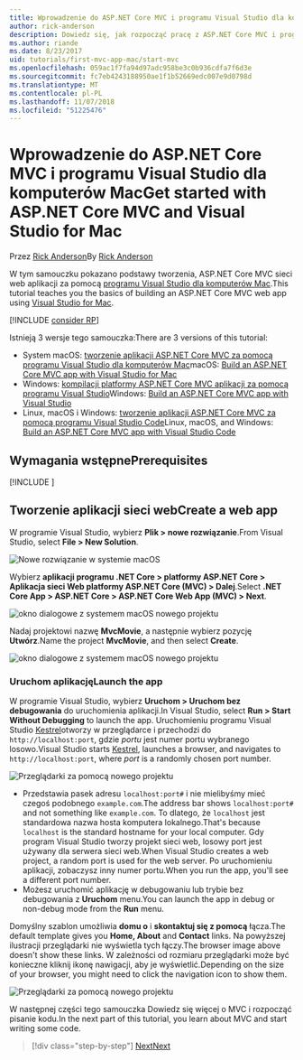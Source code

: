 ```yaml
---
title: Wprowadzenie do ASP.NET Core MVC i programu Visual Studio dla komputerów Mac
author: rick-anderson
description: Dowiedz się, jak rozpocząć pracę z ASP.NET Core MVC i programu Visual Studio
ms.author: riande
ms.date: 8/23/2017
uid: tutorials/first-mvc-app-mac/start-mvc
ms.openlocfilehash: 059ac1f7fa94d97adc958be3c0b936cdfa7f6d3e
ms.sourcegitcommit: fc7eb4243188950ae1f1b52669edc007e9d0798d
ms.translationtype: MT
ms.contentlocale: pl-PL
ms.lasthandoff: 11/07/2018
ms.locfileid: "51225476"
---
```

# <a name="get-started-with-aspnet-core-mvc-and-visual-studio-for-mac"></a><span data-ttu-id="4138a-103">Wprowadzenie do ASP.NET Core MVC i programu Visual Studio dla komputerów Mac</span><span class="sxs-lookup"><span data-stu-id="4138a-103">Get started with ASP.NET Core MVC and Visual Studio for Mac</span></span>

<span data-ttu-id="4138a-104">Przez [Rick Anderson](https://twitter.com/RickAndMSFT)</span><span class="sxs-lookup"><span data-stu-id="4138a-104">By [Rick Anderson](https://twitter.com/RickAndMSFT)</span></span>

<span data-ttu-id="4138a-105">W tym samouczku pokazano podstawy tworzenia, ASP.NET Core MVC sieci web aplikacji za pomocą [programu Visual Studio dla komputerów Mac](https://www.visualstudio.com/vs/visual-studio-mac/).</span><span class="sxs-lookup"><span data-stu-id="4138a-105">This tutorial teaches you the basics of building an ASP.NET Core MVC web app using [Visual Studio for Mac](https://www.visualstudio.com/vs/visual-studio-mac/).</span></span> 

[!INCLUDE [consider RP](../../includes/razor.md)]

<span data-ttu-id="4138a-106">Istnieją 3 wersje tego samouczka:</span><span class="sxs-lookup"><span data-stu-id="4138a-106">There are 3 versions of this tutorial:</span></span>

* <span data-ttu-id="4138a-107">System macOS: [tworzenie aplikacji ASP.NET Core MVC za pomocą programu Visual Studio dla komputerów Mac](xref:tutorials/first-mvc-app-mac/start-mvc)</span><span class="sxs-lookup"><span data-stu-id="4138a-107">macOS: [Build an ASP.NET Core MVC app with Visual Studio for Mac](xref:tutorials/first-mvc-app-mac/start-mvc)</span></span>
* <span data-ttu-id="4138a-108">Windows: [kompilacji platformy ASP.NET Core MVC aplikacji za pomocą programu Visual Studio](xref:tutorials/first-mvc-app/start-mvc)</span><span class="sxs-lookup"><span data-stu-id="4138a-108">Windows: [Build an ASP.NET Core MVC app with Visual Studio](xref:tutorials/first-mvc-app/start-mvc)</span></span>
* <span data-ttu-id="4138a-109">Linux, macOS i Windows: [tworzenie aplikacji ASP.NET Core MVC za pomocą programu Visual Studio Code](xref:tutorials/first-mvc-app-xplat/start-mvc)</span><span class="sxs-lookup"><span data-stu-id="4138a-109">Linux, macOS, and Windows: [Build an ASP.NET Core MVC app with Visual Studio Code](xref:tutorials/first-mvc-app-xplat/start-mvc)</span></span>

## <a name="prerequisites"></a><span data-ttu-id="4138a-110">Wymagania wstępne</span><span class="sxs-lookup"><span data-stu-id="4138a-110">Prerequisites</span></span>

[!INCLUDE [](~/includes/net-core-prereqs-macos.md)]

## <a name="create-a-web-app"></a><span data-ttu-id="4138a-111">Tworzenie aplikacji sieci web</span><span class="sxs-lookup"><span data-stu-id="4138a-111">Create a web app</span></span>

<span data-ttu-id="4138a-112">W programie Visual Studio, wybierz **Plik > nowe rozwiązanie**.</span><span class="sxs-lookup"><span data-stu-id="4138a-112">From Visual Studio, select **File > New Solution**.</span></span>

![Nowe rozwiązanie w systemie macOS](../first-web-api-mac/_static/sln.png)

<span data-ttu-id="4138a-114">Wybierz **aplikacji programu .NET Core > platformy ASP.NET Core > Aplikacja sieci Web platformy ASP.NET Core (MVC) > Dalej**.</span><span class="sxs-lookup"><span data-stu-id="4138a-114">Select **.NET Core App >  ASP.NET Core > ASP.NET Core Web App (MVC) > Next**.</span></span>

![okno dialogowe z systemem macOS nowego projektu](start-mvc/1.png)

<span data-ttu-id="4138a-116">Nadaj projektowi nazwę **MvcMovie**, a następnie wybierz pozycję **Utwórz**.</span><span class="sxs-lookup"><span data-stu-id="4138a-116">Name the project **MvcMovie**, and then select **Create**.</span></span>

![okno dialogowe z systemem macOS nowego projektu](start-mvc/2.png)

### <a name="launch-the-app"></a><span data-ttu-id="4138a-118">Uruchom aplikację</span><span class="sxs-lookup"><span data-stu-id="4138a-118">Launch the app</span></span>

<span data-ttu-id="4138a-119">W programie Visual Studio, wybierz **Uruchom > Uruchom bez debugowania** do uruchomienia aplikacji.</span><span class="sxs-lookup"><span data-stu-id="4138a-119">In Visual Studio, select **Run > Start Without Debugging** to launch the app.</span></span> <span data-ttu-id="4138a-120">Uruchomieniu programu Visual Studio [Kestrel](xref:fundamentals/servers/index#kestrel)otworzy w przeglądarce i przechodzi do `http://localhost:port`, gdzie *portu* jest numer portu wybranego losowo.</span><span class="sxs-lookup"><span data-stu-id="4138a-120">Visual Studio starts [Kestrel](xref:fundamentals/servers/index#kestrel), launches a browser, and navigates to `http://localhost:port`, where *port* is a randomly chosen port number.</span></span>

![Przeglądarki za pomocą nowego projektu](start-mvc/b1.png)

* <span data-ttu-id="4138a-122">Przedstawia pasek adresu `localhost:port#` i nie mielibyśmy mieć czegoś podobnego `example.com`.</span><span class="sxs-lookup"><span data-stu-id="4138a-122">The address bar shows `localhost:port#` and not something like `example.com`.</span></span> <span data-ttu-id="4138a-123">To dlatego, że `localhost` jest standardowa nazwa hosta komputera lokalnego.</span><span class="sxs-lookup"><span data-stu-id="4138a-123">That's because `localhost` is the standard hostname for your local computer.</span></span> <span data-ttu-id="4138a-124">Gdy program Visual Studio tworzy projekt sieci web, losowy port jest używany dla serwera sieci web.</span><span class="sxs-lookup"><span data-stu-id="4138a-124">When Visual Studio creates a web project, a random port is used for the web server.</span></span> <span data-ttu-id="4138a-125">Po uruchomieniu aplikacji, zobaczysz inny numer portu.</span><span class="sxs-lookup"><span data-stu-id="4138a-125">When you run the app, you'll see a different port number.</span></span>
* <span data-ttu-id="4138a-126">Możesz uruchomić aplikację w debugowaniu lub trybie bez debugowania z **Uruchom** menu.</span><span class="sxs-lookup"><span data-stu-id="4138a-126">You can launch the app in debug or non-debug mode from the **Run** menu.</span></span>

<span data-ttu-id="4138a-127">Domyślny szablon umożliwia **domu o** i **skontaktuj się z pomocą** łącza.</span><span class="sxs-lookup"><span data-stu-id="4138a-127">The default template gives you **Home, About** and **Contact** links.</span></span> <span data-ttu-id="4138a-128">Na powyższej ilustracji przeglądarki nie wyświetla tych łączy.</span><span class="sxs-lookup"><span data-stu-id="4138a-128">The browser image above doesn't show these links.</span></span> <span data-ttu-id="4138a-129">W zależności od rozmiaru przeglądarki może być konieczne kliknij ikonę nawigacji, aby je wyświetlić.</span><span class="sxs-lookup"><span data-stu-id="4138a-129">Depending on the size of your browser, you might need to click the navigation icon to show them.</span></span>

![Przeglądarki za pomocą nowego projektu](start-mvc/b2.png)

<span data-ttu-id="4138a-131">W następnej części tego samouczka Dowiedz się więcej o MVC i rozpocząć pisanie kodu.</span><span class="sxs-lookup"><span data-stu-id="4138a-131">In the next part of this tutorial, you learn about MVC and start writing some code.</span></span>

> [!div class="step-by-step"]
> [<span data-ttu-id="4138a-132">Next</span><span class="sxs-lookup"><span data-stu-id="4138a-132">Next</span></span>](adding-controller.md)  
